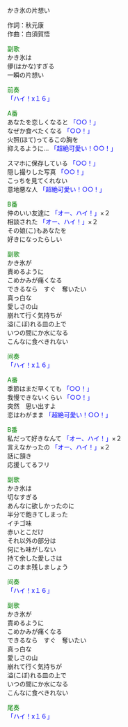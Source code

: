 かき氷の片想い  
  
作詞：秋元康  
作曲：白須賀悟  
  
<font color=green>副歌</font>  
かき氷は  
儚(はかな)すぎる  
一瞬の片想い  
  
<font color=green>前奏</font>  
<font color=blue>「ハイ！x１６」</font>   
  
<font color=green>A番</font>  
あなたを恋しくなると <font color=blue>「○○！」</font>   
なぜか食べたくなる <font color=blue>「○○！」</font>   
火照(ほて)ってるこの胸を  
抑えるように… <font color=blue>「超絶可愛い！○○！」</font>   
  
スマホに保存している <font color=blue>「○○！」</font>   
隠し撮りした写真 <font color=blue>「○○！」</font>   
こっちを見てくれない  
意地悪な人 <font color=blue>「超絶可愛い！○○！」</font>   
  
<font color=green>B番</font>  
仲のいい友達に <font color=blue>「オー、ハイ！」</font>×２   
相談された <font color=blue>「オー、ハイ！」</font>×２   
その娘(こ)もあなたを  
好きになったらしい  
  
<font color=green>副歌</font>  
かき氷が  
責めるように  
こめかみが痛くなる  
できるなら　すぐ　奪いたい  
真っ白な  
愛しさの山  
崩れて行く気持ちが  
溢(こぼ)れる皿の上で  
いつの間にか水になる  
こんなに食べきれない  
  
<font color=green>间奏</font>  
<font color=blue>「ハイ！x１６」</font>   
  
<font color=green>A番</font>  
季節はまだ早くても <font color=blue>「○○！」</font>   
我慢できないくらい <font color=blue>「○○！」</font>   
突然　思い出すよ  
恋はわがまま <font color=blue>「超絶可愛い！○○！」</font>   
  
<font color=green>B番</font>  
私だって好きなんて <font color=blue>「オー、ハイ！」</font>×２   
言えなかったの <font color=blue>「オー、ハイ！」</font>×２   
話に頷き  
応援してるフリ  
  
<font color=green>副歌</font>  
かき氷は  
切なすぎる  
あんなに欲しかったのに  
半分で飽きてしまった  
イチゴ味  
赤いとこだけ  
それ以外の部分は  
何にも味がしない  
持て余した愛しさは  
このまま残しましょう  
  
<font color=green>间奏</font>  
<font color=blue>「ハイ！x１６」</font>   
  
<font color=green>副歌</font>  
かき氷が  
責めるように  
こめかみが痛くなる  
できるなら　すぐ　奪いたい  
真っ白な  
愛しさの山  
崩れて行く気持ちが  
溢(こぼ)れる皿の上で  
いつの間にか水になる  
こんなに食べきれない  
  
<font color=green>尾奏</font>  
<font color=blue>「ハイ！x１６」</font>   
